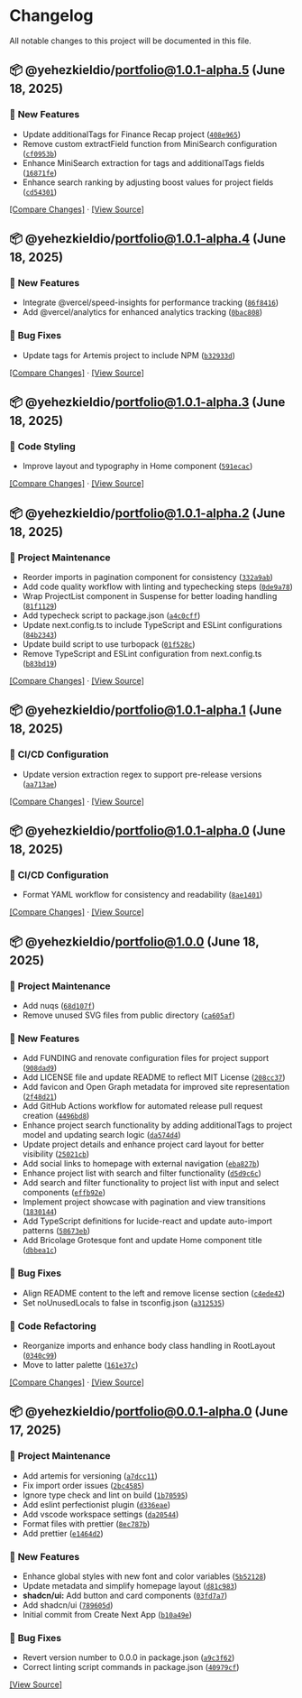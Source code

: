 # Changelog

All notable changes to this project will be documented in this file.

## 📦 @yehezkieldio/portfolio@1.0.1-alpha.5 (June 18, 2025)


### 🔹 <!-- 3 -->New Features

-  Update additionalTags for Finance Recap project ([`408e965`](https://github.com/yehezkieldio/portfolio/commit/408e965bd1fbd1869b9d2c99b07d486e7f8da2ce))
-  Remove custom extractField function from MiniSearch configuration ([`cf0953b`](https://github.com/yehezkieldio/portfolio/commit/cf0953b2b2612c01aa4210dd4ea137957c676d4f))
-  Enhance MiniSearch extraction for tags and additionalTags fields ([`16871fe`](https://github.com/yehezkieldio/portfolio/commit/16871fe264f9a9e4c3f66e732cdf5ede7a0132f9))
-  Enhance search ranking by adjusting boost values for project fields ([`cd54301`](https://github.com/yehezkieldio/portfolio/commit/cd5430169d719429c31daad32bd127428b3aaccb))

[[Compare Changes]](https://github.com/yehezkieldio/portfolio/compare/@yehezkieldio/portfolio@1.0.1-alpha.4...@yehezkieldio/portfolio@1.0.1-alpha.5) · [[View Source]](https://github.com/yehezkieldio/portfolio/tree/@yehezkieldio/portfolio@1.0.1-alpha.5)
## 📦 @yehezkieldio/portfolio@1.0.1-alpha.4 (June 18, 2025)


### 🔹 <!-- 3 -->New Features

-  Integrate @vercel/speed-insights for performance tracking ([`86f8416`](https://github.com/yehezkieldio/portfolio/commit/86f84169ed086c6ba8920dfc79a37ad883d396bd))
-  Add @vercel/analytics for enhanced analytics tracking ([`0bac808`](https://github.com/yehezkieldio/portfolio/commit/0bac80835ef765207a4b65a796ec140792239399))

### 🔹 <!-- 4 -->Bug Fixes

-  Update tags for Artemis project to include NPM ([`b32933d`](https://github.com/yehezkieldio/portfolio/commit/b32933df98160a695caaa506e74792ba2fff7517))

[[Compare Changes]](https://github.com/yehezkieldio/portfolio/compare/@yehezkieldio/portfolio@1.0.1-alpha.3...@yehezkieldio/portfolio@1.0.1-alpha.4) · [[View Source]](https://github.com/yehezkieldio/portfolio/tree/@yehezkieldio/portfolio@1.0.1-alpha.4)
## 📦 @yehezkieldio/portfolio@1.0.1-alpha.3 (June 18, 2025)


### 🔹 <!-- 9 -->Code Styling

-  Improve layout and typography in Home component ([`591ecac`](https://github.com/yehezkieldio/portfolio/commit/591ecacf2cd2d00e8af696c8ce6037b67d465800))

[[Compare Changes]](https://github.com/yehezkieldio/portfolio/compare/@yehezkieldio/portfolio@1.0.1-alpha.2...@yehezkieldio/portfolio@1.0.1-alpha.3) · [[View Source]](https://github.com/yehezkieldio/portfolio/tree/@yehezkieldio/portfolio@1.0.1-alpha.3)
## 📦 @yehezkieldio/portfolio@1.0.1-alpha.2 (June 18, 2025)


### 🔹 <!-- 11 -->Project Maintenance

-  Reorder imports in pagination component for consistency ([`332a9ab`](https://github.com/yehezkieldio/portfolio/commit/332a9abdc350830e1123acf7201bc6dff4933674))
-  Add code quality workflow with linting and typechecking steps ([`0de9a78`](https://github.com/yehezkieldio/portfolio/commit/0de9a7877de4b049ebdb4a0815ecef5dd537d946))
-  Wrap ProjectList component in Suspense for better loading handling ([`81f1129`](https://github.com/yehezkieldio/portfolio/commit/81f1129eefc8867affa5b858c02e77011a1a5c5c))
-  Add typecheck script to package.json ([`a4c0cff`](https://github.com/yehezkieldio/portfolio/commit/a4c0cff14645c8a4fdaa206647ba853519ac253f))
-  Update next.config.ts to include TypeScript and ESLint configurations ([`84b2343`](https://github.com/yehezkieldio/portfolio/commit/84b2343569c9384a06fe96501560c1dae1fa4a00))
-  Update build script to use turbopack ([`01f528c`](https://github.com/yehezkieldio/portfolio/commit/01f528c313ec07b909d366b99b7e7d708ea4daeb))
-  Remove TypeScript and ESLint configuration from next.config.ts ([`b83bd19`](https://github.com/yehezkieldio/portfolio/commit/b83bd19cd017c71cc3ea1e8bb3417946a0cccfa1))

[[Compare Changes]](https://github.com/yehezkieldio/portfolio/compare/@yehezkieldio/portfolio@1.0.1-alpha.1...@yehezkieldio/portfolio@1.0.1-alpha.2) · [[View Source]](https://github.com/yehezkieldio/portfolio/tree/@yehezkieldio/portfolio@1.0.1-alpha.2)
## 📦 @yehezkieldio/portfolio@1.0.1-alpha.1 (June 18, 2025)


### 🔹 <!-- 16 -->CI/CD Configuration

-  Update version extraction regex to support pre-release versions ([`aa713ae`](https://github.com/yehezkieldio/portfolio/commit/aa713aea423861e122d338dbd5875553cf7e8e10))

[[Compare Changes]](https://github.com/yehezkieldio/portfolio/compare/@yehezkieldio/portfolio@1.0.1-alpha.0...@yehezkieldio/portfolio@1.0.1-alpha.1) · [[View Source]](https://github.com/yehezkieldio/portfolio/tree/@yehezkieldio/portfolio@1.0.1-alpha.1)
## 📦 @yehezkieldio/portfolio@1.0.1-alpha.0 (June 18, 2025)


### 🔹 <!-- 16 -->CI/CD Configuration

-  Format YAML workflow for consistency and readability ([`8ae1401`](https://github.com/yehezkieldio/portfolio/commit/8ae1401667edb34a258f0e83fc708541714bd49a))

[[Compare Changes]](https://github.com/yehezkieldio/portfolio/compare/@yehezkieldio/portfolio@1.0.0...@yehezkieldio/portfolio@1.0.1-alpha.0) · [[View Source]](https://github.com/yehezkieldio/portfolio/tree/@yehezkieldio/portfolio@1.0.1-alpha.0)
## 📦 @yehezkieldio/portfolio@1.0.0 (June 18, 2025)


### 🔹 <!-- 11 -->Project Maintenance

-  Add nuqs ([`68d107f`](https://github.com/yehezkieldio/portfolio/commit/68d107f4fec77bc1dca69d19e825c3243dd49153))
-  Remove unused SVG files from public directory ([`ca605af`](https://github.com/yehezkieldio/portfolio/commit/ca605af91a95f6f219339e19165325b33899775a))

### 🔹 <!-- 3 -->New Features

-  Add FUNDING and renovate configuration files for project support ([`908dad9`](https://github.com/yehezkieldio/portfolio/commit/908dad93a0131a814fd1c259f9198894125536bc))
-  Add LICENSE file and update README to reflect MIT License ([`208cc37`](https://github.com/yehezkieldio/portfolio/commit/208cc37ba7efad11a337309f99fdf212baeed3c9))
-  Add favicon and Open Graph metadata for improved site representation ([`2f48d21`](https://github.com/yehezkieldio/portfolio/commit/2f48d21fc91d806d5f1373824f51d707d6479358))
-  Add GitHub Actions workflow for automated release pull request creation ([`4496bd8`](https://github.com/yehezkieldio/portfolio/commit/4496bd853edd3914793f9469c9aad2b45ab4fb09))
-  Enhance project search functionality by adding additionalTags to project model and updating search logic ([`da574d4`](https://github.com/yehezkieldio/portfolio/commit/da574d4fd4c864348e4d19f77e99860c8fe372ee))
-  Update project details and enhance project card layout for better visibility ([`25021cb`](https://github.com/yehezkieldio/portfolio/commit/25021cb51dcc5347d28f9c6abff5ea2ad822d617))
-  Add social links to homepage with external navigation ([`eba827b`](https://github.com/yehezkieldio/portfolio/commit/eba827b00f5d7cb06cf82c5e5b1b06e8172564df))
-  Enhance project list with search and filter functionality ([`d5d9c6c`](https://github.com/yehezkieldio/portfolio/commit/d5d9c6c9e53c0ab46e500effbac0230760e58f2a))
-  Add search and filter functionality to project list with input and select components ([`effb92e`](https://github.com/yehezkieldio/portfolio/commit/effb92e9ad9326ebdb02e6543602af31aaf00d36))
-  Implement project showcase with pagination and view transitions ([`1830144`](https://github.com/yehezkieldio/portfolio/commit/1830144d479351180b774b014f15758ba12c614b))
-  Add TypeScript definitions for lucide-react and update auto-import patterns ([`58673eb`](https://github.com/yehezkieldio/portfolio/commit/58673eb067f5a308fe09d383665b2df0a86100a0))
-  Add Bricolage Grotesque font and update Home component title ([`dbbea1c`](https://github.com/yehezkieldio/portfolio/commit/dbbea1c17fc4c8d6df7f1ddfcebd9b09a8e5e856))

### 🔹 <!-- 4 -->Bug Fixes

-  Align README content to the left and remove license section ([`c4ede42`](https://github.com/yehezkieldio/portfolio/commit/c4ede4212659308d0780244392f4df3c59a9a31e))
-  Set noUnusedLocals to false in tsconfig.json ([`a312535`](https://github.com/yehezkieldio/portfolio/commit/a312535078dd46a956cf9989b17988464c3b6c2d))

### 🔹 <!-- 7 -->Code Refactoring

-  Reorganize imports and enhance body class handling in RootLayout ([`0340c99`](https://github.com/yehezkieldio/portfolio/commit/0340c9923475f3801b4b9f981b098b2c1e3bbf8f))
-  Move to latter palette ([`161e37c`](https://github.com/yehezkieldio/portfolio/commit/161e37c02ae8be7c373b29091a8a69e3b2bd089f))

[[Compare Changes]](https://github.com/yehezkieldio/portfolio/compare/@yehezkieldio/portfolio@0.0.1-alpha.0...@yehezkieldio/portfolio@1.0.0) · [[View Source]](https://github.com/yehezkieldio/portfolio/tree/@yehezkieldio/portfolio@1.0.0)
## 📦 @yehezkieldio/portfolio@0.0.1-alpha.0 (June 17, 2025)


### 🔹 <!-- 11 -->Project Maintenance

-  Add artemis for versioning ([`a7dcc11`](https://github.com/yehezkieldio/portfolio/commit/a7dcc110f9c0d3341cfe0767313b66a2f250869c))
-  Fix import order issues ([`2bc4585`](https://github.com/yehezkieldio/portfolio/commit/2bc4585b41220967eb62a16b7f5d9410584be2a3))
-  Ignore type check and lint on build ([`1b70595`](https://github.com/yehezkieldio/portfolio/commit/1b70595856c63fcd26ace01f52185d16ecde4e2a))
-  Add eslint perfectionist plugin ([`d336eae`](https://github.com/yehezkieldio/portfolio/commit/d336eae3634c84ec6fe420cc57ffde97462b3588))
-  Add vscode workspace settings ([`da20544`](https://github.com/yehezkieldio/portfolio/commit/da2054435791822175c6fc19152ed1d76841f16f))
-  Format files with prettier ([`8ec787b`](https://github.com/yehezkieldio/portfolio/commit/8ec787b22c9155cedf996f09eb2158ae41acebf2))
-  Add prettier ([`e1464d2`](https://github.com/yehezkieldio/portfolio/commit/e1464d214eaebb33dbc950376905996e4417f626))

### 🔹 <!-- 3 -->New Features

-  Enhance global styles with new font and color variables ([`5b52128`](https://github.com/yehezkieldio/portfolio/commit/5b521280f4352a2743997801790faf51db50391c))
-  Update metadata and simplify homepage layout ([`d81c983`](https://github.com/yehezkieldio/portfolio/commit/d81c9831035765a862d47c75aace7e7ce7cfeb19))
- **shadcn/ui:** Add button and card components ([`03fd7a7`](https://github.com/yehezkieldio/portfolio/commit/03fd7a7d6ad64b14658f434b2d1dfe13f98ab3bd))
-  Add shadcn/ui ([`789605d`](https://github.com/yehezkieldio/portfolio/commit/789605d8c987a442c2a65983aaed075e2ecfe443))
-  Initial commit from Create Next App ([`b10a49e`](https://github.com/yehezkieldio/portfolio/commit/b10a49e4002cb591248dea1247a089667dceb8c4))

### 🔹 <!-- 4 -->Bug Fixes

-  Revert version number to 0.0.0 in package.json ([`a9c3f62`](https://github.com/yehezkieldio/portfolio/commit/a9c3f626ff150eb820e5dd37c09e79339417ec85))
-  Correct linting script commands in package.json ([`40979cf`](https://github.com/yehezkieldio/portfolio/commit/40979cf0f8e5c7fba0ec31059d76b263df7ab721))


[[View Source]](https://github.com/yehezkieldio/portfolio/tree/@yehezkieldio/portfolio@0.0.1-alpha.0)